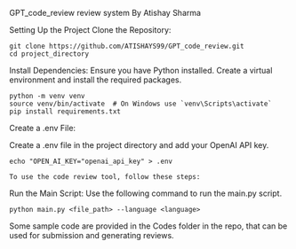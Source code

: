 ﻿GPT_code_review review system
By Atishay Sharma


Setting Up the Project
Clone the Repository:

    git clone https://github.com/ATISHAYS99/GPT_code_review.git
    cd project_directory

Install Dependencies:
Ensure you have Python installed. Create a virtual environment and install the required packages.

    python -m venv venv
    source venv/bin/activate  # On Windows use `venv\Scripts\activate`
    pip install requirements.txt

Create a .env File:

Create a .env file in the project directory and add your OpenAI API key.

    echo "OPEN_AI_KEY="openai_api_key" > .env

    To use the code review tool, follow these steps:

Run the Main Script:
Use the following command to run the main.py script.

    python main.py <file_path> --language <language>

Some sample code are provided in the Codes folder in the repo, that can be used for submission and generating reviews.
